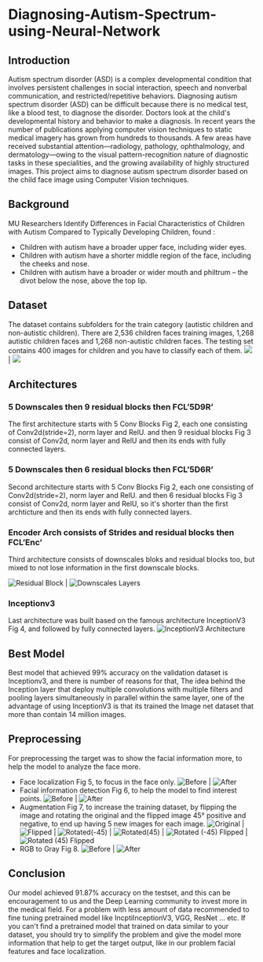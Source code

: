 # Diagnosing-Autism-Spectrum-using-Neural-Network

## Introduction
Autism spectrum disorder (ASD) is a complex developmental condition that involves persistent challenges in social interaction, speech and nonverbal communication, and restricted/repetitive behaviors.
Diagnosing autism spectrum disorder (ASD) can be difficult because there is no medical test, like a blood test, to diagnose the disorder. Doctors look at the child's developmental history and behavior to make a diagnosis.
In recent years the number of publications applying computer vision techniques to static medical imagery has grown from hundreds to thousands. A few areas have received substantial attention—radiology, pathology, ophthalmology, and dermatology—owing to the visual pattern-recognition nature of diagnostic tasks in these specialities, and the growing availability of highly structured images.
This project aims to diagnose autism spectrum disorder based on the child face image using Computer Vision techniques.

## Background
MU Researchers Identify Differences in Facial Characteristics of Children with Autism Compared to Typically Developing Children, found :
* Children with autism have a broader upper face, including wider eyes.
* Children with autism have a shorter middle region of the face, including the cheeks and nose.
* Children with autism have a broader or wider mouth and philtrum – the divot below the nose, above the top lip.

## Dataset
The dataset contains subfolders for the train category (autistic children and non-autistic children). There are 2,536 children faces training images, 1,268 autistic children faces and 1,268 non-autistic children faces. The testing set contains 400 images for children and you have to classify each of them.
![](./images/image1.jpg)  |  ![](./images/image1.jpg)

## Architectures
### 5 Downscales then 9 residual blocks then FCL’5D9R’
The first architecture starts with 5 Conv Blocks Fig 2, each one consisting of   Conv2d(stride=2), norm layer and RelU. and then 9 residual blocks Fig 3 consist of Conv2d, norm layer and RelU and then its ends with fully connected layers.
	
### 5 Downscales then 6 residual blocks then FCL’5D6R’
Second architecture starts with 5 Conv Blocks Fig 2, each one consisting of Conv2d(stride=2), norm layer and RelU. and then 6 residual blocks Fig 3 consist of Conv2d, norm layer and RelU, so it's shorter than the first archticture and then its ends with fully connected layers.

### Encoder Arch consists of Strides and residual blocks then FCL’Enc’
Third architecture consists of downscales bloks and residual blocks too, but mixed to not lose information in the first downscale blocks. 

![Residual Block](./images/image5.jpg)  |  ![Downscales Layers](./images/image9.jpg)

### Inceptionv3
Last architecture was built based on the famous architecture InceptionV3 Fig 4, and followed by fully connected layers.
![InceptionV3 Architecture](./images/image11.jpg)

## Best Model
Best model that achieved 99% accuracy on the validation dataset is Inceptionv3, and there is number of reasons for that, The idea behind the Inception layer that deploy multiple convolutions with multiple filters and pooling layers simultaneously in parallel within the same layer, one of the advantage of using InceptionV3 is that its trained the Image net dataset that more than contain 14 million images.

## Preprocessing
For preprocessing the target was to show the facial information more, to help the model to analyze the face more.
* Face localization Fig 5, to focus in the face only.
![Before](./images/image18.jpg)  |  ![After](./images/image15.jpg)
* Facial information detection Fig 6, to help the model to find interest points.
![Before](./images/image6.jpg)  |  ![After](./images/image4.jpg)
* Augmentation Fig 7, to increase the training dataset, by flipping the image and rotating the original and the flipped image  45° positive and negative, to end up having 5 new images for each image.
![Original](./images/image2.jpg)  |  ![Flipped](./images/image16.jpg)  |  ![Rotated(-45)](./images/image8.jpg)  |  ![Rotated(45)](./images/image12.jpg)  |  ![Rotated (-45) Flipped](./images/image14.jpg)  |  ![Rotated (45) Flipped](./images/image3.jpg)
* RGB to Gray Fig 8.
![Before](./images/image10.jpg)  |  ![After](./images/image7.jpg)
## Conclusion
Our model achieved 91.87% accuracy on the testset, and this can be encouragement to us and the Deep Learning community to invest more in the medical field.
For a problem with less amount of data recommended to fine tuning  pretrained model like IncptiInceptionV3, VGG, ResNet … etc. If you can't find a pretrained model that trained on data similar to your dataset, you should try to simplify the problem and give the model more information that help to get the target output, like in our problem facial features and face localization.
